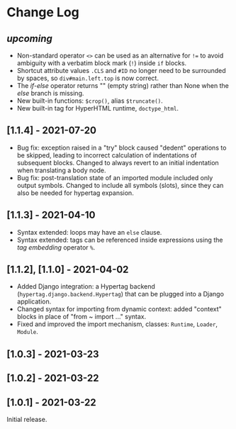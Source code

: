 # Change Log

## *upcoming*

- Non-standard operator `<>` can be used as an alternative for `!=` 
  to avoid ambiguity with a verbatim block mark (`!`) inside `if` blocks.
- Shortcut attribute values `.CLS` and `#ID` no longer need to be surrounded 
  by spaces, so `div#main.left.top` is now correct.
- The *if-else* operator returns "" (empty string) rather than None
  when the *else* branch is missing.
- New built-in functions: `$crop()`, alias `$truncate()`.
- New built-in tag for HyperHTML runtime, `doctype_html`. 

## [1.1.4] - 2021-07-20

- Bug fix: exception raised in a "try" block caused "dedent" operations to be skipped,
  leading to incorrect calculation of indentations of subsequent blocks.
  Changed to always revert to an initial indentation when translating a body node.
- Bug fix: post-translation state of an imported module included only output symbols.
  Changed to include all symbols (slots), since they can also be needed 
  for hypertag expansion.

## [1.1.3] - 2021-04-10

- Syntax extended: loops may have an `else` clause.
- Syntax extended: tags can be referenced inside expressions using the _tag embedding_ operator `%`.

## [1.1.2], [1.1.0] - 2021-04-02

- Added Django integration: a Hypertag backend (`hypertag.django.backend.Hypertag`) that can be plugged into a Django application.
- Changed syntax for importing from dynamic context: added "context" blocks in place of "from ~ import ..." syntax.
- Fixed and improved the import mechanism, classes: `Runtime`, `Loader`, `Module`.

## [1.0.3] - 2021-03-23

## [1.0.2] - 2021-03-22

## [1.0.1] - 2021-03-22

Initial release.
